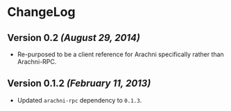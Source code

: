 # ChangeLog

## Version 0.2 _(August 29, 2014)_

- Re-purposed to be a client reference for Arachni specifically rather than Arachni-RPC.

## Version 0.1.2 _(February 11, 2013)_

 - Updated ```arachni-rpc``` dependency to ```0.1.3```.
